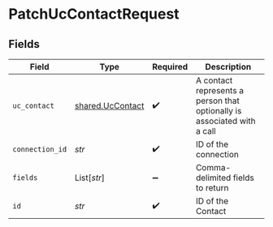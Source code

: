 # PatchUcContactRequest


## Fields

| Field                                                                   | Type                                                                    | Required                                                                | Description                                                             |
| ----------------------------------------------------------------------- | ----------------------------------------------------------------------- | ----------------------------------------------------------------------- | ----------------------------------------------------------------------- |
| `uc_contact`                                                            | [shared.UcContact](../../models/shared/uccontact.md)                    | :heavy_check_mark:                                                      | A contact represents a person that optionally is associated with a call |
| `connection_id`                                                         | *str*                                                                   | :heavy_check_mark:                                                      | ID of the connection                                                    |
| `fields`                                                                | List[*str*]                                                             | :heavy_minus_sign:                                                      | Comma-delimited fields to return                                        |
| `id`                                                                    | *str*                                                                   | :heavy_check_mark:                                                      | ID of the Contact                                                       |